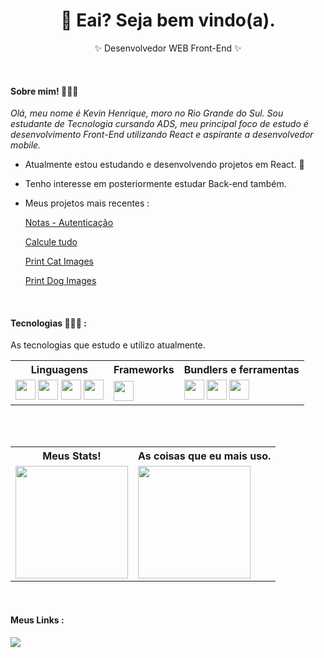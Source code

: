 <div>
  <h1 align='center'> 👋 Eai? Seja bem vindo(a). </h1>
</div>

<div>
  <p align='center'> ✨ Desenvolvedor WEB Front-End ✨ </p>
</div>

<br>

<div>
  <h4 > Sobre mim! 🧑🏻‍💼 </h4>
</div>

<div>
  <em> Olá, meu nome é Kevin Henrique, moro no Rio Grande do Sul. Sou estudante de Tecnologia cursando ADS, meu principal foco de estudo é desenvolvimento
    Front-End utilizando React e aspirante a desenvolvedor mobile.
  </em>
  <ul>
    <li> 
      <p>Atualmente estou estudando e desenvolvendo projetos em React. 📝</p>
    </li>
     <li> 
       <p>Tenho interesse em posteriormente estudar Back-end também.</p>
     </li>
      <li> 
        <p>Meus projetos mais recentes :</p>
        <p> <a href="https://notes-with-firebase.vercel.app/login">Notas - Autenticação</a> </p>
        <p> <a href="https://calcule-tudo.vercel.app/">Calcule tudo</a> </p>
        <p> <a href="https://print-cat-images-2zdbh702d-kevinh0o.vercel.app">Print Cat Images</a> </p>
        <p> <a href="https://print-dog-images-c0et3op2j-kevinh0o.vercel.app">Print Dog Images </a> </p>
      </li>
  </ul>
</div>

<br>

<div>
  <h4> Tecnologias 🧑🏻‍💻 : </h4>
  <p> As tecnologias que estudo e utilizo atualmente. </p>
</div>

<div>
  <table>
    <tr>
      <th>Linguagens</th>
      <th>Frameworks</th>
      <th>Bundlers e ferramentas</th>
    </tr>
    <tr>
      <td>
        <img height="32" width="32" src="https://cdn.simpleicons.org/javascript/F7DF1E" />
        <img height="32" width="32" src="https://cdn.simpleicons.org/typescript/3178C6" />
        <img height="32" width="32" src="https://cdn.simpleicons.org/html5/E34F26" />
        <img height="32" width="32" src="https://cdn.simpleicons.org/css3/1572B6" />
      </td>
      <td>
        <img height="32" width="32" src="https://cdn.simpleicons.org/react/61DAFB" />
      </td>
      <td>
        <img height="32" width="32" src="https://cdn.simpleicons.org/vite/646CFF3" />
        <img height="32" width="32" src="https://cdn.simpleicons.org/node.js/339933" />
        <img height="32" width="32" src="https://cdn.simpleicons.org/git/F05032" />
       </td>
    </tr>
  </table>
</div>
    
<br>
<br>
    
<div>
<table>
  <tr>
    <th>Meus Stats!</th>
    <th>As coisas que eu mais uso.</th>
  </tr>
  <tr>
    <td>
      <a href='https://github.com/Kevinh0o'>
      <img height='180em' src='https://github-readme-stats.vercel.app/api?username=Kevinh0o&count_private=true&show_icons=true&theme=rose_pine'>
    </td>
    <td>
      <img height='180em' src='https://github-readme-stats.vercel.app/api/top-langs/?username=Kevinh0o&theme=rose_pine'>
    </td>
  </tr>
</table>
</div>

 <br/>
   
<div>
  <h4> Meus Links :</h4>
  <a href='https://www.linkedin.com/in/kevin-henrique-c/'>
  <img src='https://img.shields.io/badge/LinkedIn-0077B5?style=for-the-badge&logo=linkedin&logoColor=white'>
  </a>
</div>
    
